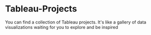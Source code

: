 # Tableau-Projects
You can find a collection of Tableau projects. It's like a gallery of data visualizations waiting for you to explore and be inspired
